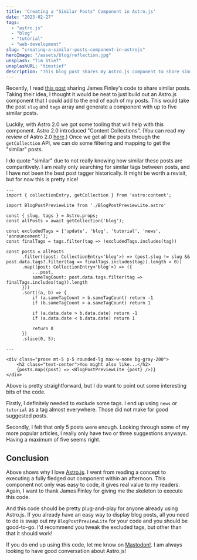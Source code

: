 ```yaml
---
title: 'Creating a "Similar Posts" Component in Astro.js'
date: "2023-02-27"
tags:
  - "astro.js"
  - "blog"
  - "tutorial"
  - "web-development"
slug: "creating-a-similar-posts-component-in-astrojs"
heroImage: "/assets/blog/reflection.jpg"
unsplash: "Tim Stief"
unsplashURL: "timstief"
description: "This blog post shares my Astro.js component to share similar posts to readers. It's nice, simple and gives an extra layer of discoverability to my readers!"
---
```


Recently, I read [this post](https://finley.im/2023/02/25/improving-similar-post-relevance) sharing James Finley's code to share similar posts.
Taking their idea, I thought it would be neat to just build out an Astro.js component that I could add to the end of each of my posts.
This would take the post `slug` and `tags` array and generate a component with up to five similar posts.

Luckily, with Astro 2.0 we got some tooling that will help with this component.
Astro 2.0 introduced "Content Collections".
(You can read my review of Astro 2.0 [here](/blog/taking-a-look-at-astro-2/).)
Once we get all the posts through the `getCollection` API, we can do some filtering and mapping to get the "similar" posts.

I do quote "similar" due to not really knowing how similar these posts are comparitively.
I am really only searching for similar tags between posts, and I have not been the best post tagger historically.
It might be worth a revisit, but for now this is pretty nice!

```astro
---
import { collectionEntry, getCollection } from 'astro:content';

import BlogPostPreviewLite from './BlogPostPreviewLite.astro'

const { slug, tags } = Astro.props;
const allPosts = await getCollection('blog');

const excludedTags = ['update', 'blog', 'tutorial', 'news', 'announcement'];
const finalTags = tags.filter(tag => !excludedTags.includes(tag))

const posts = allPosts
      .filter((post: CollectionEntry<'blog'>) => (post.slug != slug && post.data.tags?.filter(tag => finalTags.includes(tag)).length > 0))
      .map((post: CollectionEntry<'blog'>) => ({
          ...post,
          sameTagCount: post.data.tags.filter(tag => finalTags.includes(tag)).length
      }))
      .sort((a, b) => {
          if (a.sameTagCount > b.sameTagCount) return -1
          if (b.sameTagCount > a.sameTagCount) return 1

          if (a.data.date > b.data.date) return -1
          if (a.data.date < b.data.date) return 1

          return 0
      })
      .slice(0, 5);

---

<div class="prose mt-5 p-5 rounded-lg max-w-none bg-gray-200">
    <h2 class="text-center">You might also like...</h2>
    {posts.map((post) => <BlogPostPreviewLite {post} />)}
</div>
```

Above is pretty straightforward, but I do want to point out some interesting bits of the code.

Firstly, I definitely needed to exclude some tags.
I end up using `news` or `tutorial` as a tag almost everywhere.
Those did not make for good suggested posts.

Secondly, I felt that only 5 posts were enough.
Looking through some of my more popular articles, I really only have two or three suggestions anyways.
Having a maximum of five seems right.

## Conclusion

Above shows why I love [Astro.js](https://astro.build/).
I went from reading a concept to executing a fully fledged out component within an afternoon.
This component not only was easy to code, it gives real value to my readers.
Again, I want to thank James Finley for giving me the skeleton to execute this code.

And this code should be pretty plug-and-play for anyone already using Astro.js.
If you already have an easy way to display blog posts, all you need to do is swap out my `BlogPostPreviewLite` for your code and you should be good-to-go.
I'd recommend you tweak the excluded tags, but other than that it should work!

If you do end up using this code, let me know on [Mastodon!](https://fosstodon.org/@joshfinnie).
I am always looking to have good conversation about Astro.js!
